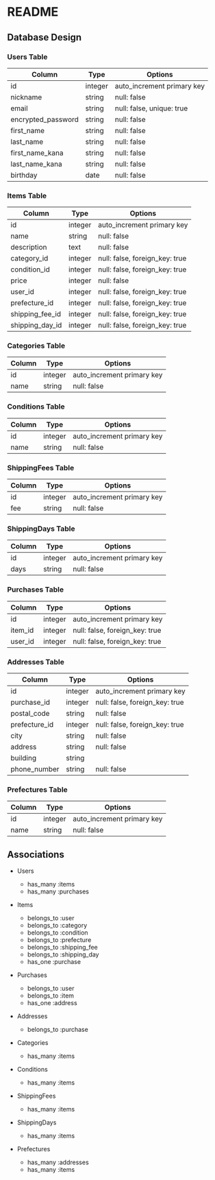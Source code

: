 # README
## Database Design

### Users Table
| Column            | Type      | Options                       |
|-------------------|-----------|-------------------------------|
| id                | integer   | auto_increment primary key    |
| nickname          | string    | null: false                   |
| email             | string    | null: false, unique: true     |
| encrypted_password| string    | null: false                   |
| first_name        | string    | null: false                   |
| last_name         | string    | null: false                   |
| first_name_kana   | string    | null: false                   |
| last_name_kana    | string    | null: false                   |
| birthday          | date      | null: false                   |

### Items Table
| Column          | Type        | Options                       |
|-----------------|-------------|-------------------------------|
| id              | integer     | auto_increment primary key    |
| name            | string      | null: false                   |
| description     | text        | null: false                   |
| category_id     | integer     | null: false, foreign_key: true|
| condition_id    | integer     | null: false, foreign_key: true|
| price           | integer     | null: false                   |
| user_id         | integer     | null: false, foreign_key: true|
| prefecture_id   | integer     | null: false, foreign_key: true|
| shipping_fee_id | integer     | null: false, foreign_key: true|
| shipping_day_id | integer     | null: false, foreign_key: true|

### Categories Table
| Column        | Type      | Options                       |
|---------------|-----------|-------------------------------|
| id            | integer   | auto_increment primary key    |
| name          | string    | null: false                   |

### Conditions Table
| Column        | Type      | Options                       |
|---------------|-----------|-------------------------------|
| id            | integer   | auto_increment primary key    |
| name          | string    | null: false                   |

### ShippingFees Table
| Column        | Type      | Options                       |
|---------------|-----------|-------------------------------|
| id            | integer   | auto_increment primary key    |
| fee           | string    | null: false                   |

### ShippingDays Table
| Column        | Type      | Options                       |
|---------------|-----------|-------------------------------|
| id            | integer   | auto_increment primary key    |
| days          | string    | null: false                   |

### Purchases Table
| Column        | Type        | Options                       |
|---------------|-------------|-------------------------------|
| id            | integer     | auto_increment primary key    |
| item_id       | integer     | null: false, foreign_key: true|
| user_id       | integer     | null: false, foreign_key: true|

### Addresses Table
| Column        | Type        | Options                       |
|---------------|-------------|-------------------------------|
| id            | integer     | auto_increment primary key    |
| purchase_id   | integer     | null: false, foreign_key: true|
| postal_code   | string      | null: false                   |
| prefecture_id | integer     | null: false, foreign_key: true|
| city          | string      | null: false                   |
| address       | string      | null: false                   |
| building      | string      |                               |
| phone_number  | string      | null: false                   |

### Prefectures Table
| Column        | Type      | Options                       |
|---------------|-----------|-------------------------------|
| id            | integer   | auto_increment primary key    |
| name          | string    | null: false                   |

## Associations
- Users
  - has_many :items
  - has_many :purchases

- Items
  - belongs_to :user
  - belongs_to :category
  - belongs_to :condition
  - belongs_to :prefecture
  - belongs_to :shipping_fee
  - belongs_to :shipping_day
  - has_one :purchase

- Purchases
  - belongs_to :user
  - belongs_to :item
  - has_one :address

- Addresses
  - belongs_to :purchase

- Categories
  - has_many :items

- Conditions
  - has_many :items

- ShippingFees
  - has_many :items

- ShippingDays
  - has_many :items

- Prefectures
  - has_many :addresses
  - has_many :items

